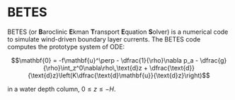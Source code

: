 # BETES

BETES (or **B**aroclinic **E**kman **T**ransport **E**quation **S**olver) is a numerical code to simulate wind-driven boundary layer currents. The BETES code computes the prototype system of ODE:
```math
\mathbf{0} = -f\mathbf{u}^\perp - \dfrac{1}{\rho}\nabla p_a - \dfrac{g}{\rho}\int_z^0\nabla\rho\,\text{d}z + \dfrac{\text{d}}{\text{d}z}\left(K\dfrac{\text{d}\mathbf{u}}{\text{d}z}\right)
```
in a water depth column, $`0\leq z\leq-H`$. 
